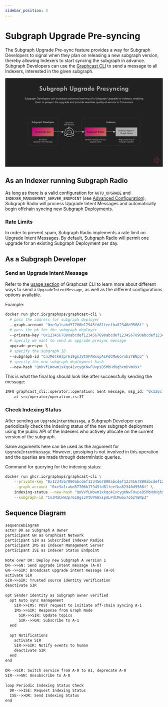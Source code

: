 ```yaml
---
sidebar_position: 3
---
```


# Subgraph Upgrade Pre-syncing

The Subgraph Upgrade Pre-sync feature provides a way for Subgraph Developers to signal when they plan on releasing a new subgraph version, thereby allowing Indexers to start syncing the subgraph in advance. Subgraph Developers can use the [Graphcast CLI](https://docs.graphops.xyz/graphcast/radios/graphcast-cli) to send a message to all Indexers, interested in the given subgraph.

![Upgrade Presyncing](/img/graphcast-upgrade-presyncing.svg)

## As an Indexer running Subgraph Radio

As long as there is a valid configuration for `AUTO_UPGRADE` and `INDEXER_MANAGEMENT_SERVER_ENDPOINT` (see [Advanced Configuration](advanced-configuration)), Subgraph Radio will process Upgrade Intent Messages and automatically begin offchain syncing new Subgraph Deployments.

### Rate Limits

In order to prevent spam, Subgraph Radio implements a rate limit on Upgrade Intent Messages. By default, Subgraph Radio will permit one upgrade for an existing Subgraph Deployment per day.

## As a Subgraph Developer

### Send an Upgrade Intent Message

Refer to the [usage section](https://docs.graphops.xyz/graphcast/radios/graphcast-cli#usage) of Graphcast CLI to learn more about different ways to send a `UpgradeIntentMessage`, as well as the different configurations options available.

Example:

```bash
docker run ghcr.io/graphops/graphcast-cli \
  # pass the address for subgraph deployer
  --graph-account "0xe9a1cabd57700b17945fd81feefba82340d9568f" \
  # pass the pk for the subgraph deployer
  --private-key "0x1234567890abcdef1234567890abcdef1234567890abcdef1234567890abcdef" \
  # specify we want to send an upgrade presync message
  upgrade-presync \
  # specify the subgraph ID
  --subgraph-id "CnJMdCkW3pr619gsJVtUPAWxspALPdCMw6o7obzYBNp3" \
  # specify the new subgraph deployment hash
  --new-hash "QmVVfLWowm1xkqc41vcygKNwFUvpsDSMbHdHghxmDVmH9x"
```

This is what the final log should look like after successfully sending the message:

```bash
INFO graphcast_cli::operator::operation: Sent message, msg_id: "0x126c76b7a5e9a30b3834807e0e02f9858191d153746ae7aebdef90bd4bae9b7a"
    at src/operator/operation.rs:37
```

### Check Indexing Status

After sending an `UpgradeIntentMessage`, a Subgraph Developer can periodically check the indexing status of the new subgraph deployment using the public API of the Indexers who actively allocate on the current version of the subgraph.

Same arguments here can be used as the argument for `UpgradeIntentMessage`. However, _gossiping_ is not involved in this operation and the queries are made through deterministic queries.

Command for querying for the indexing status:

```bash
docker run ghcr.io/graphops/graphcast-cli \
    --private-key "0x1234567890abcdef1234567890abcdef1234567890abcdef1234567890abcdef" \
    --graph-account "0xe9a1cabd57700b17945fd81feefba82340d9568f" \
    indexing-status --new-hash "QmVVfLWowm1xkqc41vcygKNwFUvpsDSMbHdHghxmDVmH9x" \
    --subgraph-id "CnJMdCkW3pr619gsJVtUPAWxspALPdCMw6o7obzYBNp3"
```

## Sequence Diagram

```mermaid
sequenceDiagram
actor DR as Subgraph A Owner
participant GN as Graphcast Network
participant SIR as Subscribed Indexer Radios
participant IMS as Indexer Management Server
participant ISE as Indexer Status Endpoint

Note over DR: Deploy new Subgraph A version 1
DR-->>GN: Send upgrade intent message (A-0)
GN-->>SIR: Broadcast upgrade intent message (A-0)
activate SIR
SIR->>SIR: Trusted source identity verification
deactivate SIR

opt Sender identity as Subgraph owner verified
  opt Auto sync management
    SIR->>IMS: POST request to initiate off-chain syncing A-1
    IMS->>SIR: Response from Graph Node
      SIR->>SIR: Update topics
      SIR-->>GN: Subscribe to A-1
  end

  opt Notifications
    activate SIR
    SIR->>SIR: Notify events to human
    deactivate SIR
  end
end

DR-->SIR: Switch service from A-0 to A1, deprecate A-0
SIR-->>GN: Unsubscribe to A-0

loop Periodic Indexing Status Check
  DR-->>ISE: Request Indexing Status
  ISE-->>DR: Send Indexing Status
end
```